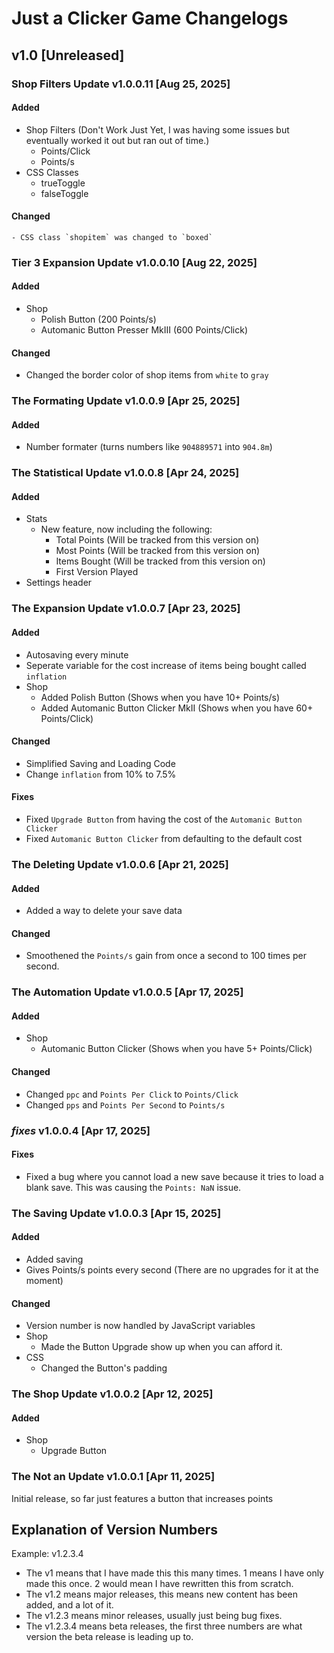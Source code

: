 # Just a Clicker Game Changelogs

## v1.0 [Unreleased]

### **Shop Filters Update** v1.0.0.11 [Aug 25, 2025]
#### Added
- Shop Filters (Don't Work Just Yet, I was having some issues but eventually worked it out but ran out of time.)
    - Points/Click
    - Points/s
- CSS Classes
    - trueToggle
    - falseToggle
#### Changed
    - CSS class `shopitem` was changed to `boxed`

### **Tier 3 Expansion Update** v1.0.0.10 [Aug 22, 2025]
#### Added
- Shop
    - Polish Button (200 Points/s)
    - Automanic Button Presser MkIII (600 Points/Click)
#### Changed
- Changed the border color of shop items from `white` to `gray`

### **The Formating Update** v1.0.0.9 [Apr 25, 2025]
#### Added
- Number formater (turns numbers like `904889571` into `904.8m`)

### **The Statistical Update** v1.0.0.8 [Apr 24, 2025]
#### Added
- Stats
    - New feature, now including the following:
        - Total Points (Will be tracked from this version on)
        - Most Points (Will be tracked from this version on)
        - Items Bought (Will be tracked from this version on)
        - First Version Played
- Settings header

### **The Expansion Update** v1.0.0.7 [Apr 23, 2025]
#### Added
- Autosaving every minute
- Seperate variable for the cost increase of items being bought called `inflation`
- Shop
    - Added Polish Button (Shows when you have 10+ Points/s)
    - Added Automanic Button Clicker MkII (Shows when you have 60+ Points/Click)
#### Changed
- Simplified Saving and Loading Code
- Change `inflation` from 10% to 7.5%
#### Fixes
- Fixed `Upgrade Button` from having the cost of the `Automanic Button Clicker`
- Fixed `Automanic Button Clicker` from defaulting to the default cost

### **The Deleting Update** v1.0.0.6 [Apr 21, 2025]
#### Added
- Added a way to delete your save data
#### Changed
- Smoothened the `Points/s` gain from once a second to 100 times per second.

### **The Automation Update** v1.0.0.5 [Apr 17, 2025]
#### Added
- Shop
    - Automanic Button Clicker (Shows when you have 5+ Points/Click)
#### Changed
- Changed `ppc` and `Points Per Click` to `Points/Click`
- Changed `pps` and `Points Per Second` to `Points/s`

### *fixes* v1.0.0.4 [Apr 17, 2025]
#### Fixes
- Fixed a bug where you cannot load a new save because it tries to load a blank save. This was causing the `Points: NaN` issue.

### **The Saving Update** v1.0.0.3 [Apr 15, 2025] 
#### Added
- Added saving
- Gives Points/s points every second (There are no upgrades for it at the moment)
#### Changed
- Version number is now handled by JavaScript variables
- Shop
    - Made the Button Upgrade show up when you can afford it.
- CSS
    - Changed the Button's padding

### **The Shop Update** v1.0.0.2 [Apr 12, 2025] 
#### Added
- Shop
    - Upgrade Button

### **The Not an Update** v1.0.0.1 [Apr 11, 2025] 
Initial release, so far just features a button that increases points

## Explanation of Version Numbers
Example: v1.2.3.4
- The v1 means that I have made this this many times. 1 means I have only made this once. 2 would mean I have rewritten this from scratch.
- The v1.2 means major releases, this means new content has been added, and a lot of it.
- The v1.2.3 means minor releases, usually just being bug fixes.
- The v1.2.3.4 means beta releases, the first three numbers are what version the beta release is leading up to.